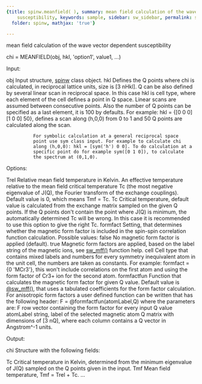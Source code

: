 ```yaml
---
{title: spinw.meanfield( ), summary: mean field calculation of the wave vector dependent
    susceptibility, keywords: sample, sidebar: sw_sidebar, permalink: spinw_meanfield.html,
  folder: spinw, mathjax: 'true'}

---
```

mean field calculation of the wave vector dependent susceptibility
 
chi = MEANFIELD(obj, hkl, 'option1', value1, ...)
 
Input:
 
obj           Input structure, [spinw](spinw.html) class object.
hkl           Defines the Q points where chi is calculated, in reciprocal
              lattice units, size is [3 nHkl]. Q can be also defined by
              several linear scan in reciprocal space. In this case hkl
              is cell type, where each element of the cell defines a
              point in Q space. Linear scans are assumed between
              consecutive points. Also the number of Q points can be
              specified as a last element, it is 100 by defaults. For
              example: hkl = {[0 0 0] [1 0 0]  50}, defines a scan along
              (h,0,0) from 0 to 1 and 50 Q points are calculated along
              the scan.
 
              For symbolic calculation at a general reciprocal space
              point use sym class input. For example to calculate chi
              along (h,0,0): hkl = [sym('h') 0 0]. To do calculation at a
              specific point do for example sym([0 1 0]), to calculate
              the spectrum at (0,1,0).
 
Options:
 
Trel          Relative mean field temperature in Kelvin. An effective
              temperature relative to the mean field critical temperature
              Tc (the most negative eigenvalue of J(Q), the Fourier
              transform of the exchange couplings). Default value is 0,
              which means Tmf = Tc.
Tc            Critical temperature, default value is calculated from the
              exchange matrix sampled on the given Q points. If the Q
              points don't contain the point where J(Q) is minimum, the
              automatically determined Tc will be wrong. In this case it
              is recommended to use this option to give the right Tc.
formfact      Setting, that determines whether the magnetic form factor
              is included in the spin-spin correlation function
              calculation. Possible values:
                  false   No magnetic form factor is applied (default).
                  true    Magnetic form factors are applied, based on the
                          label string of the magnetic ions, see [sw_mff()](sw_mff.html)
                          function help.
                  cell    Cell type that contains mixed labels and
                          numbers for every symmetry inequivalent atom in
                          the unit cell, the numbers are taken as
                          constants.
              For example: formfact = {0 'MCr3'}, this won't include
              correlations on the first atom and using the form factor of
              Cr3+ ion for the second atom.
formfactfun   Function that calculates the magnetic form factor for given
              Q value. Default value is [@sw_mff()](sw_mff.html), that uses a tabulated
              coefficients for the form factor calculation. For
              anisotropic form factors a user defined function can be
              written that has the following header:
                  F = @formfactfun(atomLabel,Q)
              where the parameters are:
                  F   row vector containing the form factor for every
                      input Q value
                  atomLabel string, label of the selected magnetic atom
                  Q   matrix with dimensions of [3 nQ], where each column
                      contains a Q vector in Angstrom^-1 units.
 
Output:
 
chi           Structure with the following fields:
 
Tc            Critical temperature in Kelvin, determined from the minimum
              eigenvalue of J(Q) sampled on the Q points given in the
              input.
Tmf           Mean field temperature, Tmf = Trel + Tc.
...
 


